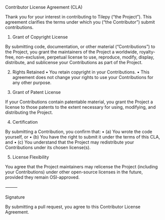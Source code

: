 Contributor License Agreement (CLA)

Thank you for your interest in contributing to Tilepy (“the Project”).
This agreement clarifies the terms under which you (“the Contributor”) submit contributions.

1. Grant of Copyright License

By submitting code, documentation, or other material (“Contributions”) to the Project, you grant the maintainers of the Project a worldwide, royalty-free, non-exclusive, perpetual license to use, reproduce, modify, display, distribute, and sublicense your Contributions as part of the Project.

2. Rights Retained
	•	You retain copyright in your Contributions.
	•	This agreement does not change your rights to use your Contributions for any other purpose.

3. Grant of Patent License

If your Contributions contain patentable material, you grant the Project a license to those patents to the extent necessary for using, modifying, and distributing the Project.

4. Certification

By submitting a Contribution, you confirm that:
	•	(a) You wrote the code yourself, or
	•	(b) You have the right to submit it under the terms of this CLA, and
	•	(c) You understand that the Project may redistribute your Contributions under its chosen license(s).

5. License Flexibility

You agree that the Project maintainers may relicense the Project (including your Contributions) under other open-source licenses in the future, provided they remain OSI-approved.

⸻

Signature

By submitting a pull request, you agree to this Contributor License Agreement.